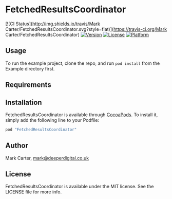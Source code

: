 # FetchedResultsCoordinator

[![CI Status](http://img.shields.io/travis/Mark Carter/FetchedResultsCoordinator.svg?style=flat)](https://travis-ci.org/Mark Carter/FetchedResultsCoordinator)
[![Version](https://img.shields.io/cocoapods/v/FetchedResultsCoordinator.svg?style=flat)](http://cocoapods.org/pods/FetchedResultsCoordinator)
[![License](https://img.shields.io/cocoapods/l/FetchedResultsCoordinator.svg?style=flat)](http://cocoapods.org/pods/FetchedResultsCoordinator)
[![Platform](https://img.shields.io/cocoapods/p/FetchedResultsCoordinator.svg?style=flat)](http://cocoapods.org/pods/FetchedResultsCoordinator)

## Usage

To run the example project, clone the repo, and run `pod install` from the Example directory first.

## Requirements

## Installation

FetchedResultsCoordinator is available through [CocoaPods](http://cocoapods.org). To install
it, simply add the following line to your Podfile:

```ruby
pod "FetchedResultsCoordinator"
```

## Author

Mark Carter, mark@deeperdigital.co.uk

## License

FetchedResultsCoordinator is available under the MIT license. See the LICENSE file for more info.
